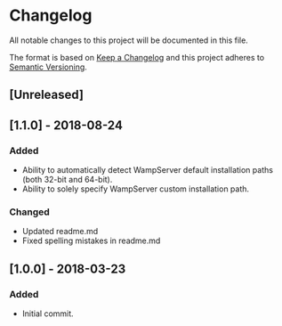 # Changelog

All notable changes to this project will be documented in this file.

The format is based on [Keep a Changelog](http://keepachangelog.com/en/1.0.0/) and this project adheres to [Semantic Versioning](http://semver.org/spec/v2.0.0.html).

## [Unreleased]

## [1.1.0] - 2018-08-24

### Added
- Ability to automatically detect WampServer default installation paths (both 32-bit and 64-bit).
- Ability to solely specify WampServer custom installation path.

### Changed
- Updated readme.md
- Fixed spelling mistakes in readme.md

## [1.0.0] - 2018-03-23

### Added
- Initial commit.